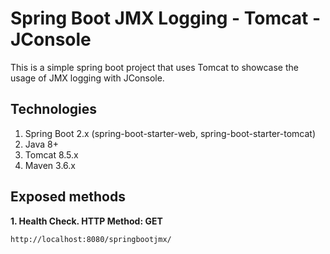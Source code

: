 # Spring Boot JMX Logging - Tomcat - JConsole

This is a simple spring boot project that uses Tomcat to showcase the usage of JMX logging with JConsole.
 
## Technologies

1. Spring Boot 2.x (spring-boot-starter-web, spring-boot-starter-tomcat)
2. Java 8+
3. Tomcat 8.5.x
4. Maven 3.6.x
 
## Exposed methods

**1. Health Check. HTTP Method: GET**
```
http://localhost:8080/springbootjmx/
```
